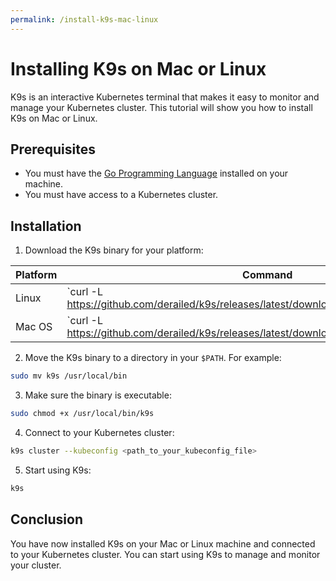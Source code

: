```yaml
---
permalink: /install-k9s-mac-linux
---
```

# Installing K9s on Mac or Linux

K9s is an interactive Kubernetes terminal that makes it easy to monitor and manage your Kubernetes cluster. This tutorial will show you how to install K9s on Mac or Linux. 

## Prerequisites

* You must have the [Go Programming Language](https://golang.org/dl/) installed on your machine.
* You must have access to a Kubernetes cluster.

## Installation

1. Download the K9s binary for your platform:

| Platform | Command |
| -------- | ------- |
| Linux | `curl -L https://github.com/derailed/k9s/releases/latest/download/k9s_Linux_x86_64.tar.gz | tar zx` |
| Mac OS | `curl -L https://github.com/derailed/k9s/releases/latest/download/k9s_Darwin_x86_64.tar.gz | tar zx` |

2. Move the K9s binary to a directory in your `$PATH`. For example:

```sh
sudo mv k9s /usr/local/bin
```

3. Make sure the binary is executable:

```sh
sudo chmod +x /usr/local/bin/k9s
```

4. Connect to your Kubernetes cluster:

```sh
k9s cluster --kubeconfig <path_to_your_kubeconfig_file>
```

5. Start using K9s:

```sh
k9s
```

## Conclusion

You have now installed K9s on your Mac or Linux machine and connected to your Kubernetes cluster. You can start using K9s to manage and monitor your cluster.